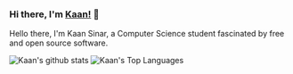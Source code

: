 ### Hi there, I'm [Kaan!](https://kurenet.com) 👋 

Hello there, I'm Kaan Sinar, a Computer Science student fascinated by free and open source software.

![Kaan's github stats](https://github-readme-stats.vercel.app/api?username=ksinar&show_icons=true&theme=dracula)
![Kaan's Top Languages](https://github-readme-stats.vercel.app/api/top-langs/?username=ksinar&layout=compact&theme=dracula)

